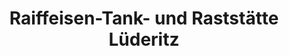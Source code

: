 ---
title: "Raiffeisen-Tank- und Raststätte Lüderitz"
url: /tangerhuette/raiffeisen-tank-und-raststaette-luederitz/
shop: Allgemein
---